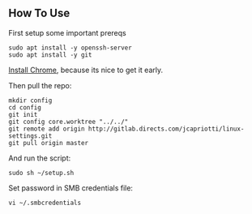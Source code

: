 
How To Use
--------------

First setup some important prereqs

    sudo apt install -y openssh-server
    sudo apt install -y git

[Install Chrome](https://www.google.com/chrome/browser/desktop/index.html), because its nice to get it early.

Then pull the repo:

    mkdir config
    cd config
    git init
    git config core.worktree "../../"
    git remote add origin http://gitlab.directs.com/jcapriotti/linux-settings.git
    git pull origin master

And run the script:

    sudo sh ~/setup.sh

Set password in SMB credentials file:

    vi ~/.smbcredentials
